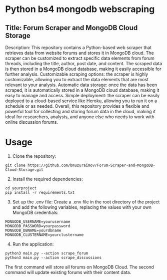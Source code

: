 # Python bs4 mongodb webscraping
## Title: Forum Scraper and MongoDB Cloud Storage  
 
 Description: This repository contains a Python-based web scraper that retrieves data from website forums and stores it in MongoDB cloud. The scraper can be customized to extract specific data elements from forum threads, including the title, author, post date, and content. The scraped data is then stored in a MongoDB cloud database, making it easily accessible for further analysis. Customizable scraping options: the scraper is highly customizable, allowing you to extract the data elements that are most relevant to your analysis. Automatic data storage: once the data has been scraped, it is automatically stored in a MongoDB cloud database, making it easy to manage and access. Simple deployment: the scraper can be easily deployed to a cloud-based service like Heroku, allowing you to run it on a schedule or as needed. Overall, this repository provides a flexible and powerful tool for collecting and storing forum data in the cloud, making it ideal for researchers, analysts, and anyone else who needs to work with online discussion forums.
 
 # Usage
 1. Clone the repository:

 `git clone https://github.com/bmuzuraimov/Forum-Scraper-and-MongoDB-Cloud-Storage.git`
 
 2. Install the required dependencies:
 ```
 cd yourproject
 pip install -r requirements.txt
 ```
 
 3. Set up the .env file:
 Create a .env file in the root directory of the project and add the following variables, replacing the values with your own MongoDB credentials:
 ```
 MONGODB_USERNAME=yourusername
 MONGODB_PASSWORD=yourpassword
 MONGODB_DBNAME=yourdbname
 MONGODB_CLUSTERNAME=yourclustername
 ```

 4. Run the application:
 ```
 python3 main.py --action scrape_forum
 python3 main.py --action scrape_discussions
 ```
 The first command will store all forums on MongoDB Cloud.
 The second command will update existing forums with their content data.

